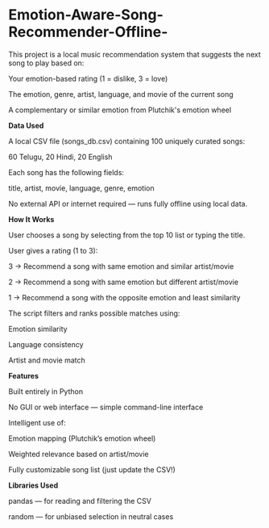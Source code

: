 # Emotion-Aware-Song-Recommender-Offline-
This project is a local music recommendation system that suggests the next song to play based on:

Your emotion-based rating (1 = dislike, 3 = love)

The emotion, genre, artist, language, and movie of the current song

A complementary or similar emotion from Plutchik's emotion wheel

**Data Used**

A local CSV file (songs_db.csv) containing 100 uniquely curated songs:

60 Telugu, 20 Hindi, 20 English

Each song has the following fields:

title, artist, movie, language, genre, emotion

No external API or internet required — runs fully offline using local data.

**How It Works**

User chooses a song by selecting from the top 10 list or typing the title.

User gives a rating (1 to 3):

3 → Recommend a song with same emotion and similar artist/movie

2 → Recommend a song with same emotion but different artist/movie

1 → Recommend a song with the opposite emotion and least similarity

The script filters and ranks possible matches using:

Emotion similarity

Language consistency

Artist and movie match

**Features**

Built entirely in Python

No GUI or web interface — simple command-line interface

Intelligent use of:

Emotion mapping (Plutchik’s emotion wheel)

Weighted relevance based on artist/movie

Fully customizable song list (just update the CSV!)

**Libraries Used**

pandas — for reading and filtering the CSV

random — for unbiased selection in neutral cases
